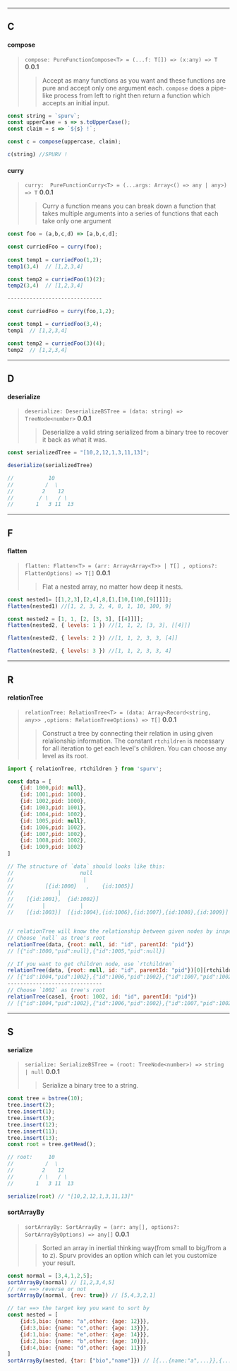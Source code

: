 <!--
 * @Date: 2020-06-28 23:02:23
 * @LastEditors: Conghao Cai🔧
 * @LastEditTime: 2020-07-07 00:06:33
 * @FilePath: /spurv/ifoo/docs/api/api-helper.md
--> 
----
## C
#### compose
> `compose: PureFunctionCompose<T> = (...f: T[]) => (x:any) => T` **0.0.1**
>> Accept as many functions as you want and these functions are pure and accept only one argument each. `compose` does a pipe-like process from left to right then return a function which accepts an initial input.
```js
const string = `spurv`;
const upperCase = s => s.toUpperCase();
const claim = s => `${s} !`;

const c = compose(uppercase, claim);

c(string) //SPURV !
```
#### curry
> `curry:  PureFunctionCurry<T> = (...args: Array<() => any | any>) => T` **0.0.1**
>> Curry a function means you can break down a function that takes multiple arguments into a series of functions that each take only one argument
```js
const foo = (a,b,c,d) => [a,b,c,d];

const curriedFoo = curry(foo);
  
const temp1 = curriedFoo(1,2);
temp1(3,4)  // [1,2,3,4]

const temp2 = curriedFoo(1)(2);
temp2(3,4)  // [1,2,3,4]

------------------------------

const curriedFoo = curry(foo,1,2);

const temp1 = curriedFoo(3,4);
temp1  // [1,2,3,4]

const temp2 = curriedFoo(3)(4);
temp2  // [1,2,3,4]
```
----
## D
#### deserialize
> `deserialize: DeserializeBSTree = (data: string) => TreeNode<number>` **0.0.1**
>> Deserialize a valid string serialized from a binary tree to recover it back as what it was.
```js
const serializedTree = "[10,2,12,1,3,11,13]";

deserialize(serializedTree)

//           10
//          /  \
//         2    12
//        / \   / \ 
//       1   3 11  13
```
----
## F
#### flatten
> `flatten: Flatten<T> = (arr: Array<Array<T>> | T[] , options?: FlattenOptions) => T[]` **0.0.1**
>> Flat a nested array, no matter how deep it nests.
```js
const nested1= [[1,2,3],[2,4],8,[1,[10,[100,[9]]]]];
flatten(nested1) //[1, 2, 3, 2, 4, 8, 1, 10, 100, 9]

const nested2 = [1, 1, [2, [3, 3], [[4]]]];
flatten(nested2, { levels: 1 }) //[1, 1, 2, [3, 3], [[4]]]

flatten(nested2, { levels: 2 }) //[1, 1, 2, 3, 3, [4]]

flatten(nested2, { levels: 3 }) //[1, 1, 2, 3, 3, 4]
```
----
## R
#### relationTree
> `relationTree: RelationTree<T> = (data: Array<Record<string, any>> ,options: RelationTreeOptions) => T[]` **0.0.1**
>> Construct a tree by connecting their relation in using given relalionship information. The constant `rtchildren` is necessary for all iteration to get each level's children. You can choose any level as its root.
```js
import { relationTree, rtchildren } from 'spurv';

const data = [
    {id: 1000,pid: null},
    {id: 1001,pid: 1000},
    {id: 1002,pid: 1000},
    {id: 1003,pid: 1001},
    {id: 1004,pid: 1002},
    {id: 1005,pid: null},
    {id: 1006,pid: 1002},
    {id: 1007,pid: 1002},
    {id: 1008,pid: 1002},
    {id: 1009,pid: 1002}
]

// The structure of `data` should looks like this:
//                     null
//                      |
//          [{id:1000}   ,    {id:1005}]
//              |
//    [{id:1001},  {id:1002}]
//         |           |
//    [{id:1003}]  [{id:1004},{id:1006},{id:1007},{id:1008},{id:1009}]


// relationTree will know the relationship between given nodes by inspection the second arguments.
// Choose `null` as tree's root
relationTree(data, {root: null, id: "id", parentId: "pid"})
// [{"id":1000,"pid":null},{"id":1005,"pid":null}]

// If you want to get children node, use `rtchildren`
relationTree(data, {root: null, id: "id", parentId: "pid"})[0][rtchildren][1][rtchildren]
// [{"id":1004,"pid":1002},{"id":1006,"pid":1002},{"id":1007,"pid":1002},{"id":1008,"pid":1002},{"id":1009,"pid":1002}]
------------------------------
// Choose `1002` as tree's root
relationTree(case1, {root: 1002, id: "id", parentId: "pid"})
// [{"id":1004,"pid":1002},{"id":1006,"pid":1002},{"id":1007,"pid":1002},{"id":1008,"pid":1002},{"id":1009,"pid":1002}]
```
----
## S
#### serialize
> `serialize: SerializeBSTree = (root: TreeNode<number>) => string | null` **0.0.1**
>> Serialize a binary tree to a string.
```js
const tree = bstree(10);
tree.insert(2);
tree.insert(1);
tree.insert(3);
tree.insert(12);
tree.insert(11);
tree.insert(13);
const root = tree.getHead();

// root:     10
//          /  \
//         2    12
//        / \   / \ 
//       1   3 11  13

serialize(root) // "[10,2,12,1,3,11,13]"
```
#### sortArrayBy
> `sortArrayBy: SortArrayBy = (arr: any[], options?: SortArrayByOptions) => any[]` **0.0.1**
>> Sorted an array in inertial thinking way(from small to big/from a to z). Spurv provides an option which can let you customize your result.
```js
const normal = [3,4,1,2,5];
sortArrayBy(normal) // [1,2,3,4,5]
// rev ==> reverse or not
sortArrayBy(normal, {rev: true}) // [5,4,3,2,1]

// tar ==> the target key you want to sort by
const nested = [
    {id:5,bio: {name: "a",other: {age: 12}}},
    {id:3,bio: {name: "c",other: {age: 13}}},
    {id:1,bio: {name: "e",other: {age: 14}}},
    {id:2,bio: {name: "b",other: {age: 10}}},
    {id:4,bio: {name: "d",other: {age: 11}}}
]
sortArrayBy(nested, {tar: ["bio","name"]}) // [{...{name:"a",...}},{...{name:"b",...}},{...{name:"c",...}},{...{name:"d",...}},{...{name:"e",...}}
```